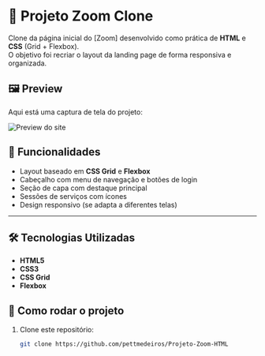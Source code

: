 # 🚀 Projeto Zoom Clone

Clone da página inicial do [Zoom] desenvolvido como prática de **HTML** e **CSS** (Grid + Flexbox).  
O objetivo foi recriar o layout da landing page de forma responsiva e organizada.

## 🖼️ Preview

Aqui está uma captura de tela do projeto:

![Preview do site](/Gif-tela.gif)

## 📌 Funcionalidades

- Layout baseado em **CSS Grid** e **Flexbox**
- Cabeçalho com menu de navegação e botões de login
- Seção de capa com destaque principal
- Sessões de serviços com ícones
- Design responsivo (se adapta a diferentes telas)

---

## 🛠️ Tecnologias Utilizadas

- **HTML5**
- **CSS3**
- **CSS Grid**
- **Flexbox**

 ## 📂 Como rodar o projeto

1. Clone este repositório:
   ```bash
   git clone https://github.com/pettmedeiros/Projeto-Zoom-HTML
  
